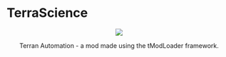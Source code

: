 # TerraScience
<p align="center" >
  <img src="http://i.imgur.com/kdcROYP.png"/>
</p>
<p align="center" >
  Terran Automation - a mod made using the tModLoader framework.
</p>
